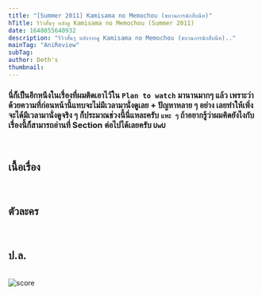 ```yaml
---
title: "[Summer 2011] Kamisama no Memochou (ขบวนการนักสืบนีท)"
hTitle: รีวิวสั้นๆ หลังดู Kamisama no Memochou (Summer 2011)
date: 1648055640932
description: "รีวิวสั้นๆ หลังจากดู Kamisama no Memochou (ขบวนการนักสืบนีท).."
mainTag: "AniReview"
subTag:
author: Deth's
thumbnail: 
---
```

### นี่ก็เป็นอีกหนึงในเรื่องที่ผมติดเอาไว้ใน `Plan to watch` มานานมากๆ แล้ว เพราะว่าด้วยความที่ก่อนหน้านี้แทบจะไม่มีเวลามานั่งดูเลย + ปัญหาหลาย ๆ อย่าง เลยทำให้เพิ่งจะได้มีเวลามานั่งดูจริง ๆ ก็ประมาณช่วงนี้นี่แหละครับ `แหะ ๆ` ถ้าอยากรู้ว่าผมคิดยังไงกับเรื่องนี้ก็สามารถอ่านที่ Section ต่อไปได้เลยครับ `UwU`
<br />

## เนื้อเรื่อง
<br />

## ตัวละคร
<br />

## ป.ล.
<br />

<img src="https://img.shields.io/badge/Score-8%2F10-coral?style=for-the-badge" alt="score">
